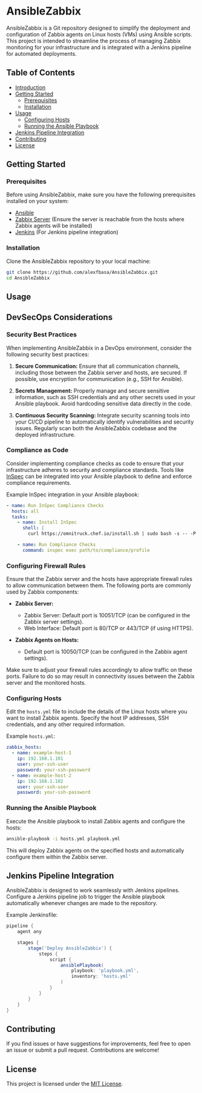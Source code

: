 # AnsibleZabbix

AnsibleZabbix is a Git repository designed to simplify the deployment and configuration of Zabbix agents on Linux
hosts (VMs) using Ansible scripts. This project is intended to streamline the process of managing Zabbix monitoring for
your infrastructure and is integrated with a Jenkins pipeline for automated deployments.

## Table of Contents

- [Introduction](#ansiblezabbix)
- [Getting Started](#getting-started)
    - [Prerequisites](#prerequisites)
    - [Installation](#installation)
- [Usage](#usage)
    - [Configuring Hosts](#configuring-hosts)
    - [Running the Ansible Playbook](#running-the-ansible-playbook)
- [Jenkins Pipeline Integration](#jenkins-pipeline-integration)
- [Contributing](#contributing)
- [License](#license)

## Getting Started

### Prerequisites

Before using AnsibleZabbix, make sure you have the following prerequisites installed on your system:

- [Ansible](https://www.ansible.com/)
- [Zabbix Server](https://www.zabbix.com/) (Ensure the server is reachable from the hosts where Zabbix agents will be
  installed)
- [Jenkins](https://www.jenkins.io/) (For Jenkins pipeline integration)

### Installation

Clone the AnsibleZabbix repository to your local machine:

```bash
git clone https://github.com/alexfbasa/AnsibleZabbix.git
cd AnsibleZabbix
```

## Usage

## DevSecOps Considerations

### Security Best Practices

When implementing AnsibleZabbix in a DevOps environment, consider the following security best practices:

1. **Secure Communication:**
Ensure that all communication channels, including those between the Zabbix server and hosts, are secured. 
If possible, use encryption for communication (e.g., SSH for Ansible).

2. **Secrets Management:**
Properly manage and secure sensitive information, such as SSH credentials and any other secrets used in your 
Ansible playbook. Avoid hardcoding sensitive data directly in the code.

3. **Continuous Security Scanning:**
Integrate security scanning tools into your CI/CD pipeline to automatically identify vulnerabilities and security 
issues. Regularly scan both the AnsibleZabbix codebase and the deployed infrastructure.

### Compliance as Code

Consider implementing compliance checks as code to ensure that your infrastructure adheres to security and compliance 
standards. Tools like [InSpec](https://www.inspec.io/) can be integrated into your Ansible playbook to define and 
enforce compliance requirements.

Example InSpec integration in your Ansible playbook:

```yaml
- name: Run InSpec Compliance Checks
  hosts: all
  tasks:
    - name: Install InSpec
      shell: |
        curl https://omnitruck.chef.io/install.sh | sudo bash -s -- -P inspec

    - name: Run Compliance Checks
      command: inspec exec path/to/compliance/profile
```

### Configuring Firewall Rules

Ensure that the Zabbix server and the hosts have appropriate firewall rules to allow communication between them. The
following ports are commonly used by Zabbix components:

- **Zabbix Server:**
    - Zabbix Server: Default port is 10051/TCP (can be configured in the Zabbix server settings).
    - Web Interface: Default port is 80/TCP or 443/TCP (if using HTTPS).

- **Zabbix Agents on Hosts:**
    - Default port is 10050/TCP (can be configured in the Zabbix agent settings).

Make sure to adjust your firewall rules accordingly to allow traffic on these ports. Failure to do so may result in
connectivity issues between the Zabbix server and the monitored hosts.

### Configuring Hosts

Edit the `hosts.yml` file to include the details of the Linux hosts where you want to install Zabbix agents.
Specify the host IP addresses, SSH credentials, and any other required information.

Example `hosts.yml`:

```yaml
zabbix_hosts:
  - name: example-host-1
    ip: 192.168.1.101
    user: your-ssh-user
    password: your-ssh-password
  - name: example-host-2
    ip: 192.168.1.102
    user: your-ssh-user
    password: your-ssh-password
```

### Running the Ansible Playbook

Execute the Ansible playbook to install Zabbix agents and configure the hosts:

```bash
ansible-playbook -i hosts.yml playbook.yml
```

This will deploy Zabbix agents on the specified hosts and automatically configure them within the Zabbix server.

## Jenkins Pipeline Integration

AnsibleZabbix is designed to work seamlessly with Jenkins pipelines. Configure a Jenkins pipeline job to trigger the
Ansible playbook automatically whenever changes are made to the repository.

Example Jenkinsfile:

```groovy
pipeline {
    agent any

    stages {
        stage('Deploy AnsibleZabbix') {
            steps {
                script {
                    ansiblePlaybook(
                        playbook: 'playbook.yml',
                        inventory: 'hosts.yml'
                    )
                }
            }
        }
    }
}
```

## Contributing

If you find issues or have suggestions for improvements, feel free to open an issue or submit a pull request.
Contributions are welcome!

## License

This project is licensed under the [MIT License](LICENSE).

```

